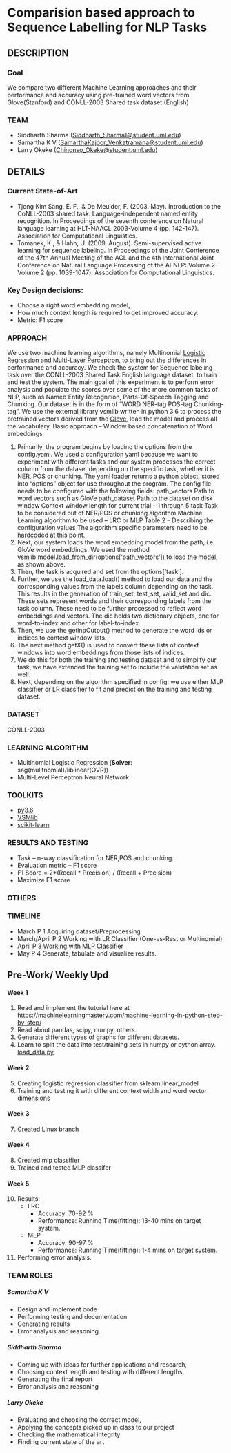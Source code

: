 # Comparision based approach to Sequence Labelling for NLP Tasks

## DESCRIPTION
### Goal
We compare two different Machine Learning approaches and their performance and accuracy using pre-trained word vectors from Glove(Stanford) and CONLL-2003 Shared task dataset (English)
### TEAM 
- Siddharth Sharma (Siddharth_Sharma1@student.uml.edu)
- Samartha K V (SamarthaKajoor_Venkatramana@student.uml.edu) 
- Larry Okeke (Chinonso_Okeke@student.uml.edu) 
## DETAILS
### Current State-of-Art
- Tjong Kim Sang, E. F., & De Meulder, F. (2003, May). Introduction to the CoNLL-2003 shared task: Language-independent named entity recognition. In Proceedings of the seventh conference on Natural language learning at HLT-NAACL 2003-Volume 4 (pp. 142-147). Association for Computational Linguistics.
- Tomanek, K., & Hahn, U. (2009, August). Semi-supervised active learning for sequence labeling. In Proceedings of the Joint Conference of the 47th Annual Meeting of the ACL and the 4th International Joint Conference on Natural Language Processing of the AFNLP: Volume 2-Volume 2 (pp. 1039-1047). Association for Computational Linguistics.

### Key Design decisions: 
- Choose a right word embedding model,
- How much context length is required to get improved accuracy. 
- Metric: F1 score
### APPROACH 
We use two machine learning algorithms, namely Multinomial [Logistic Regression](http://scikit-learn.org/stable/modules/linear_model.html#logistic-regression) and [Multi-Layer Perceptron](http://scikit-learn.org/stable/modules/generated/sklearn.neural_network.MLPClassifier.html#sklearn.neural_network.MLPClassifier), to bring out the differences in performance and accuracy. We check the system for Sequence labeling task over the CONLL-2003 Shared Task English language dataset, to train and test the system. The main goal of this experiment is to perform error analysis and populate the scores over some of the more common tasks of NLP, such as Named Entity Recognition, Parts-Of-Speech Tagging and Chunking. Our dataset is in the form of “WORD NER-tag POS-tag Chunking-tag”. We use the external library vsmlib written in python 3.6 to process the pretrained vectors derived from the [Glove](https://nlp.stanford.edu/projects/glove/), load the model and process all the vocabulary. 
Basic approach – Window based concatenation of Word embeddings
1.	Primarily, the program begins by loading the options from the config.yaml. We used a configuration yaml because we want to experiment with different tasks and our system processes the correct column from the dataset depending on the specific task, whether it is NER, POS or chunking. The yaml loader returns a python object, stored into “options” object for use throughout the program. The config file needs to be configured with the following fields:
path_vectors	Path to word vectors such as GloVe
path_dataset	Path to the dataset on disk
window	Context window length for current trial – 1 through 5
task	Task to be considered out of NER/POS or chunking
algorithm	Machine Learning algorithm to be used – LRC or MLP
Table 2 – Describing the configuration values
The algorithm specific parameters need to be hardcoded at this point.
2.	Next, our system loads the word embedding model from the path, i.e. GloVe word embeddings. We used the method
vsmlib.model.load_from_dir(options[‘path_vectors’])
to load the model, as shown above.
3.	Then, the task is acquired and set from the options[‘task’]. 
4.	Further, we use the load_data.load() method to load our data and the corresponding values from the labels column depending on the task. This results in the generation of train_set, test_set, valid_set and dic. These sets represent words and their corresponding labels from the task column. These need to be further processed to reflect word embeddings and vectors. The dic holds two dictionary objects, one for word-to-index and other for label-to-index. 
5.	Then, we use the getinpOutput() method to generate the word ids or indices to context window lists. 
6.	The next method getX() is used to convert these lists of context windows into word embeddings from those lists of indices. 
7.	We do this for both the training and testing dataset and to simplify our task, we have extended the training set to include the validation set as well.
8.	Next, depending on the algorithm specified in config, we use either MLP classifier or LR classifier to fit and predict on the training and testing dataset.

### DATASET
CONLL-2003 
### LEARNING ALGORITHM
- Multinomial Logistic Regression (__Solver__: sag(mulitnomial)/liblinear(OVR))
- Multi-Level Perceptron Neural Network
### TOOLKITS
- [py3.6](https://www.python.org/downloads/release/python-360/)
- [VSMlib](https://github.com/undertherain/vsmlib)
- [scikit-learn](http://scikit-learn.org)
### RESULTS AND TESTING
- Task – n-way classification for NER,POS and chunking.
- Evaluation metric – F1 score 
- F1 Score = 2*(Recall * Precision) / (Recall + Precision)
- Maximize F1 score 
### OTHERS
### TIMELINE 
- March P 1 Acquiring dataset/Preprocessing 
- March/April P 2 Working with LR Classifier (One-vs-Rest or Multinomial)
- April P 3 Working with MLP Classifier
- May P 4 Generate, tabulate and visualize results.
## Pre-Work/ Weekly Upd
#### Week 1
1. Read and implement the tutorial here at https://machinelearningmastery.com/machine-learning-in-python-step-by-step/
2. Read about pandas, scipy, numpy, others.
3. Generate different types of graphs for different datasets.
4. Learn to split the data into test/training sets in numpy or python array. [load_data.py](https://github.com/SamarthaKV29/SequenceLabelling_NLP_Tasks/blob/master/load_data.py)
#### Week 2
5. Creating logistic regression classifier from sklearn.linear_model
6. Training and testing it with different context width and word vector dimensions
#### Week 3
7. Created Linux branch
#### Week 4
8. Created mlp classifier
9. Trained and tested MLP classifer
#### Week 5
10. Results:
    - LRC
         - Accuracy: 70-92 %
         - Performance: Running Time(fitting): 13-40 mins on target system.
    - MLP
         - Accuracy: 90-97 %
         - Performance: Running Time(fitting): 1-4 mins on target system.
11. Performing error analysis.
### TEAM ROLES 
##### Samartha K V 
- Design and implement code
- Performing testing and documentation
- Generating results
- Error analysis and reasoning.
##### Siddharth Sharma 
- Coming up with ideas for further applications and research,  
- Choosing context length and testing with different lengths,
- Generating the final report
- Error analysis and reasoning
##### Larry Okeke 
- Evaluating and choosing the correct model,
- Applying the concepts picked up in class to our project 
- Checking the mathematical integrity
- Finding current state of the art

